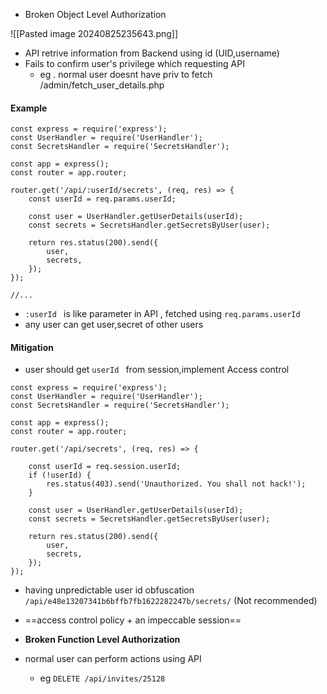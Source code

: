 
- Broken Object Level Authorization



![[Pasted image 20240825235643.png]]


- API retrive information from Backend using id (UID,username)
- Fails to confirm user's privilege which requesting API
	- eg . normal user doesnt have priv to fetch /admin/fetch_user_details.php


#### Example
```
const express = require('express');
const UserHandler = require('UserHandler');
const SecretsHandler = require('SecretsHandler');

const app = express();
const router = app.router;

router.get('/api/:userId/secrets', (req, res) => {
    const userId = req.params.userId;

    const user = UserHandler.getUserDetails(userId);
    const secrets = SecretsHandler.getSecretsByUser(user);

    return res.status(200).send({
        user,
        secrets,
    });
});

//...
```

- `:userId ` is like parameter in API , fetched using `req.params.userId`
- any user can get user,secret of other users

#### Mitigation
- user should get `userId ` from session,implement Access control
```
const express = require('express');
const UserHandler = require('UserHandler');
const SecretsHandler = require('SecretsHandler');

const app = express();
const router = app.router;

router.get('/api/secrets', (req, res) => {

    const userId = req.session.userId;
    if (!userId) {
        res.status(403).send('Unauthorized. You shall not hack!');
    }

    const user = UserHandler.getUserDetails(userId);
    const secrets = SecretsHandler.getSecretsByUser(user);

    return res.status(200).send({
        user,
        secrets,
    });
});
```

- having unpredictable user id obfuscation `/api/e48e13207341b6bffb7fb1622282247b/secrets/` (Not recommended)

- ==access control policy + an impeccable session==



- **Broken Function Level Authorization**
- normal user can perform actions using API
	- eg `DELETE /api/invites/25128`








